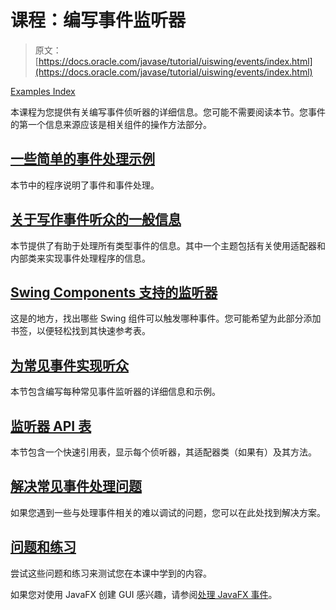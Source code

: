 # 课程：编写事件监听器

> 原文： [https://docs.oracle.com/javase/tutorial/uiswing/events/index.html](https://docs.oracle.com/javase/tutorial/uiswing/events/index.html)

[Examples Index](../examples/events/index.html)

本课程为您提供有关编写事件侦听器的详细信息。您可能不需要阅读本节。您事件的第一个信息来源应该是相关组件的操作方法部分。

## [一些简单的事件处理示例](intro.html)

本节中的程序说明了事件和事件处理。

## [关于写作事件听众的一般信息](generalrules.html)

本节提供了有助于处理所有类型事件的信息。其中一个主题包括有关使用适配器和内部类来实现事件处理程序的信息。

## [Swing Components 支持的监听器](eventsandcomponents.html)

这是的地方，找出哪些 Swing 组件可以触发哪种事件。您可能希望为此部分添加书签，以便轻松找到其快速参考表。

## [为常见事件实现听众](handling.html)

本节包含编写每种常见事件监听器的详细信息和示例。

## [监听器 API 表](api.html)

本节包含一个快速引用表，显示每个侦听器，其适配器类（如果有）及其方法。

## [解决常见事件处理问题](problems.html)

如果您遇到一些与处理事件相关的难以调试的问题，您可以在此处找到解决方案。

## [问题和练习](../QandE/questions-ch5.html)

尝试这些问题和练习来测试您在本课中学到的内容。

如果您对使用 JavaFX 创建 GUI 感兴趣，请参阅[处理 JavaFX 事件](https://docs.oracle.com/javase/8/javafx/events-tutorial/events.htm)。